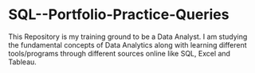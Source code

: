 # SQL--Portfolio-Practice-Queries

This Repository is my training ground to be a Data Analyst.
I am studying the fundamental concepts of Data Analytics along with learning different tools/programs through different sources online like SQL, Excel and Tableau.
